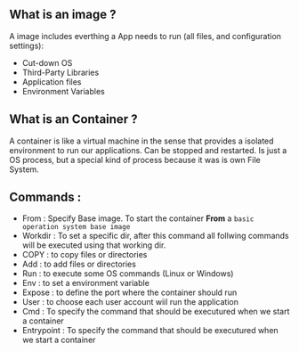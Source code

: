 ## What is an image ?
A image includes everthing a App needs to run (all files, and configuration settings):
- Cut-down OS
- Third-Party Libraries
- Application files
- Environment Variables

## What is an Container ?
A container is like a virtual machine in the sense that provides a isolated environment to run our applications.
Can be stopped and restarted. Is just a OS process, but a special kind of process because it was is own File System.

## Commands :
- From : Specify Base image. To start the container __From__ a `basic operation system base image` 
- Workdir : To set a specific dir, after this command all follwing commands will be executed using that working dir.
- COPY : to copy files or directories 
- Add : to add files or directories
- Run : to execute some OS commands (Linux or Windows)
- Env : to set a environment variable 
- Expose : to define the port where the container should run
- User : to choose each user account wiil run the application
- Cmd : To specify the command that should be executured when we start a container
- Entrypoint : To specify the command that should be executured when we start a container
